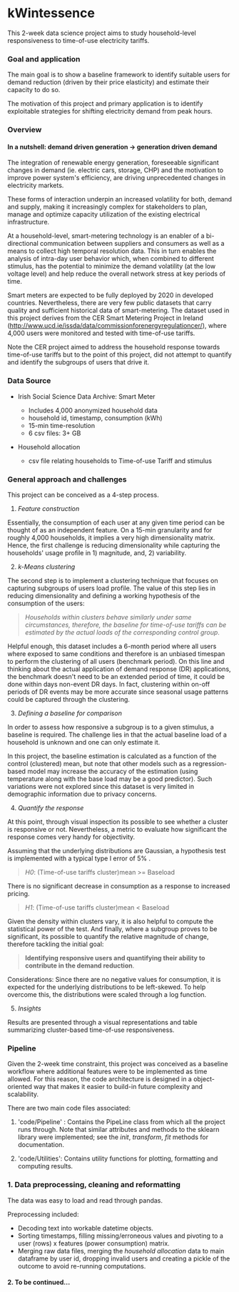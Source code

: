# kWintessence

This 2-week data science project aims to study household-level responsiveness to time-of-use electricity tariffs.

### Goal and application

The main goal is to show a baseline framework to identify suitable users for demand reduction (driven by their price elasticity) and estimate their capacity to do so.

The motivation of this project and primary application is to identify exploitable strategies for shifting electricity demand from peak hours.

### Overview

#### In a nutshell: demand driven generation -> generation driven demand

The integration of renewable energy generation, foreseeable significant changes in demand (ie. electric cars, storage, CHP) and the motivation to improve power system's efficiency, are driving unprecedented changes in electricity markets.

These forms of interaction underpin an increased volatility for both, demand and supply, making it increasingly complex for stakeholders to plan, manage and optimize capacity utilization of the existing electrical infrastructure.

At a household-level, smart-metering technology is an enabler of a bi-directional communication between suppliers and consumers as well as a means to collect high temporal resolution data. This in turn enables the analysis of intra-day user behavior which, when combined to different stimulus, has the potential to minimize the demand volatility (at the low voltage level) and help reduce the overall network stress at key periods of time.

Smart meters are expected to be fully deployed by 2020 in developed countries. Nevertheless, there are very few public datasets that carry quality and sufficient historical data of smart-metering. The dataset used in this project derives from the CER Smart Metering Project in Ireland (http://www.ucd.ie/issda/data/commissionforenergyregulationcer/), where 4,000 users were monitored and tested with time-of-use tariffs.

Note the CER project aimed to address the household response towards time-of-use tariffs but to the point of this project, did not attempt to quantify and identify the subgroups of users that drive it.

### Data Source

 * Irish Social Science Data Archive: Smart Meter
   * Includes 4,000 anonymized household data
   * household id, timestamp, consumption (kWh)
   * 15-min time-resolution  
   * 6 csv files: 3+ GB

*  Household allocation
   * csv file relating households to Time-of-use Tariff and stimulus

### General approach and challenges

This project can be conceived as a 4-step process.

1) _Feature construction_

Essentially, the consumption of each user at any given time period can be thought of as an independent feature.
On a 15-min granularity and for roughly 4,000 households, it implies a very high dimensionality matrix.
Hence, the first challenge is reducing dimensionality while capturing the households' usage profile in 1) magnitude, and, 2) variability.

2) _k-Means clustering_

The second step is to implement a clustering technique that focuses on capturing subgroups of users load profile.
The value of this step lies in reducing dimensionality and defining a working hypothesis of the consumption of the users:

> _Households within clusters behave similarly under same circumstances, therefore, the baseline for time-of-use tariffs can be estimated by the actual loads of the corresponding control group_.

Helpful enough, this dataset includes a 6-month period where all users where exposed to same conditions and therefore is an unbiased timespan to perform the clustering of all users (benchmark period).
On this line and thinking about the actual application of demand response (DR) applications, the benchmark doesn't need to be an extended period of time, it could be done within days non-event DR days. In fact, clustering within on-off periods of DR events may be more accurate since seasonal usage patterns could be captured through the clustering.


3) _Defining a baseline for comparison_

In order to assess how responsive a subgroup is to a given stimulus, a baseline is required.
The challenge lies in that the actual baseline load of a household is unknown and one can only estimate it.

In this project, the baseline estimation is calculated as a function of the control (clustered) mean, but note that other models such as a regression-based model may increase the accuracy of the estimation (using temperature along with the base load may be a good predictor). Such variations were not explored since this dataset is very limited in demographic information due to privacy concerns.

4) _Quantify the response_

At this point, through visual inspection its possible to see whether a cluster is responsive or not.
Nevertheless, a metric to evaluate how significant the response comes very handy for objectivity.

Assuming that the underlying distributions are Gaussian, a hypothesis test is implemented with a typical type I error of 5% .

 > _H0_: (Time-of-use tariffs cluster)mean >= Baseload  

There is no significant decrease in consumption as a response to increased pricing.

> _H1_: (Time-of-use tariffs cluster)mean < Baseload

Given the density within clusters vary, it is also helpful to compute the statistical power of the test.
And finally, where a subgroup proves to be significant, its possible to quantify the relative magnitude of change, therefore tackling the initial goal:

> __Identifying responsive users and quantifying their ability to contribute in the demand reduction__.

Considerations:
Since there are no negative values for consumption, it is expected for the underlying distributions to be left-skewed.
To help overcome this, the distributions were scaled through a log function.

5) _Insights_

Results are presented through a visual representations and table summarizing cluster-based time-of-use responsiveness.

### Pipeline

Given the 2-week time constraint, this project was conceived as a baseline workflow where additional features were to be implemented as time allowed.
For this reason, the code architecture is designed in a object-oriented way that makes it easier to build-in future complexity and scalability.

There are two main code files associated:

1) 'code/Pipeline' : Contains the PipeLine class from which all the project runs through. Note that similar attributes and methods to the sklearn library were implemented; see the _init_, _transform_, _fit_ methods for documentation.

2) 'code/Utilities': Contains utility functions for plotting, formatting and computing results.

### 1. Data preprocessing, cleaning and reformatting

The data was easy to load and read through pandas.

Preprocessing included:

* Decoding text into workable datetime objects.
* Sorting timestamps, filling missing/erroneous values and pivoting to a user (rows) x features (power consumption) matrix.
* Merging raw data files, merging the _household allocation_ data to main dataframe by user id, dropping invalid users and creating a pickle of the outcome to avoid re-running computations.

#### 2. To be continued...
